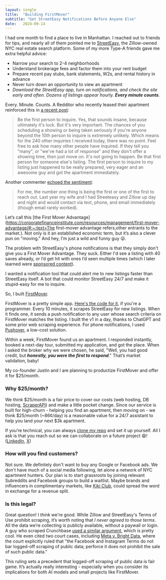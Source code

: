 ```yaml
---
layout: single
title:  "Building FirstMover"
subtitle: "Get StreetEasy Notifications Before Anyone Else"
date:   2024-09-14
---
```


I had one month to find a place to live in Manhattan. I reached out to friends for tips, and nearly all of them pointed me to [StreetEasy](https://streeteasy.com/), the Zillow-owned NYC real estate search platform. Some of my more Type-A friends gave me extra helpful advice:

- Narrow your search to 2-4 neighborhoods
- Understand brokerage fees and factor them into your rent budget
- Prepare recent pay stubs, bank statements, W2s, and rental history in advance
- Never turn down an opportunity to view an apartment
- *Download the StreetEasy app, turn on notifications, and check the site early and often. Dozens of listings appear hourly. **Every minute counts**.*

Every. Minute. Counts. A Redditor who recently leased their apartment reinforced this in [a recent post](https://arc.net/l/quote/jkdwghai):

> Be the first person to inquire. Yes, that sounds insane, because ultimately it's luck. But it's very important. The chances of you scheduling a showing or being taken seriously if you're anyone beyond the 10th person to inquire is extremely unlikely. Which means for the 240 other inquiries I received today, there was no point. Feel free to ask how many other people have inquired. If they tell you "many", or "we've had a lot of response" and they don't offer a showing time, then just move on. It's not going to happen. Be that first person for someone else's listing. The first person to inquire to my listing just happened to be really prepared, very eager and an awesome guy and got the apartment immediately.

Another commenter [echoed the sentiment](https://arc.net/l/quote/ohyvhlto):

> For me, the number one thing is being the first or one of the first to reach out. Last year my wife and I had Streeteasy and Zillow up day and night and would contact via text, phone, and email immediately (though email rarely worked).

Let’s call this [the First Mover Advantage](https://corporatefinanceinstitute.com/resources/management/first-mover-advantage/#:~:text=The first-mover advantage refers,other entrants to the market.). Not only is it an established economic term, but it’s also a clever pun on "moving." And hey, I’m just a wild and funny guy 😜.

The problem with StreetEasy's phone notifications is that they simply don't give you a First Mover Advantage. They suck. Either I'd see a listing with 40 saves already, or I’d get hit with ones I’d seen multiple times (which I later learned were [sponsored content](https://streeteasy.com/business/)).

I wanted a notification tool that could alert me to new listings faster than StreetEasy itself. A bot that could monitor StreetEasy 24/7 and make it stupid-easy for me to inquire.

So, I built [FirstMover](https://www.firstmovernyc.com/).

FirstMover is a pretty simple app. [Here's the code for it](https://github.com/benfwalla/firstmover-api), if you're a programmer. Every 10 minutes, it scrapes StreetEasy for new listings. When it finds one, it sends a push notification to any user whose search criteria on FirstMover matches the listing. I built the v1 in a day, thanks to ChatGPT and some prior web scraping experience. For phone notifications, I used [Pushover](https://pushover.net/), a low-cost solution.

Within a week, FirstMover found us an apartment. I responded instantly, booked a next-day tour, submitted my application, and got the place. When I asked the broker why we were chosen, he said, "Well, you had good credit, but ***honestly, you were the first to respond***." That’s market validation, baby!

My co-founder Justin and I are planning to productize FirstMover and offer it for $25/month.

### Why $25/month?

We think $25/month is a fair price to cover our costs (web hosting, DB hosting, [ScraperAPI](https://www.scraperapi.com/)) and make a little pocket change. Since our service is built for high-churn - helping you find an apartment, then moving on - we think $25/month (~86¢/day) is a reasonable value for a 24/7 assistant to help you land your next $3k apartment.

If you’re technical, you can always [clone my repo](https://github.com/benfwalla/firstmover-api) and set it up yourself. All I ask is that you reach out so we can collaborate on a future project 😄! ([LinkedIn](https://www.linkedin.com/in/benfwall/), [X](https://x.com/DJbennybuff))

### How will you find customers?

Not sure. We definitely don't want to buy any Google or Facebook ads. We don't have much of a social media following, let alone a network of NYC apartment hunters. Our plan is to start grassroots by joining relevant Subreddits and Facebook groups to build a waitlist. Maybe brands and influencers in complimentary markets, like [Kiki Club](https://kiki.club/), could spread the word in exchange for a revenue split. 

### Is this legal?

Great question! I *think* we're good. While Zillow and StreetEasy's Terms of Use prohibit scraping, it’s worth noting that *I never agreed to those terms*. All the data we’re collecting is publicly available, without a paywall or login. A guy who scraped Crunchbase [used a similar argument](https://x.com/adrian_horning_/status/1831396619184697789), which is pretty cool. He even cited two court cases, including [Meta v. Bright Data](https://arc.net/l/quote/lwotjipf), where the court explicitly ruled that "the Facebook and Instagram Terms do not bar logged-off scraping of public data; perforce it does not prohibit the sale of such public data."

This ruling sets a precedent that logged-off scraping of public data is fair game. It’s actually really interesting - especially when you consider its implications for both AI models and small projects like FirstMover.